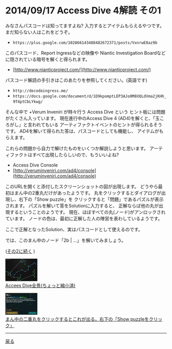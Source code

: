 # 2014/09/17 Access Dive 4解読 その1

みなさんパスコードは知ってますよね?
入力するとアイテムもらえるやつです。
まだ知らない人はこれをどうぞ。
- `https://plus.google.com/102866143488482672371/posts/VxnrwE8az9b`

このパスコード、Report Ingressなどの映像や
Niantic Investigation Boardなどに隠されている暗号を解くと得られます。
- [http://www.nianticproject.com/](http://www.nianticproject.com/)

パスコード解読の手引きはこのあたりを参照してください。(英語です)
- `http://decodeingress.me/`
- `https://docs.google.com/document/d/1D9kpomptLEP3AJo0M8XQLdVma2jKHh_9T4ptCbLYkwg/`

そんな中で +Verum Inveniri が時々行う Access Dive という
ヒント板には問題がたくさん入っています。
現在進行中のAccess Dive 4 (AD4)を解くと、「玉ころがし」と言われてもいる
アーティファクトイベントのヒントが得られるそうです。
AD4を解いて得られた答は、パスコードとしても機能し、
アイテムがもらえます。

これらの問題から自力で解けたものをいくつか解説しようと思います。
アーティファクトはすべて出現したらしいので、もういいよね?

- Access Dive Console
- [http://veruminveniri.com/ad4/console](http://veruminveniri.com/ad4/console)

このURLを開くと添付したスクリーンショットの図が出現します。
どうやら最初はまん中の2重丸だけがあったようです。
丸をクリックするとダイアログが出現し、右下の「Show puzzle」を
クリックすると「問題」であるパズルが表示されます。
パズルを解いて答をSolutionに入力すると、
正解ならば他の丸が出現するということのようです。
現在、ほぼすべての丸(ノード)がアンロックされています。
ノードの色は、最初に正解した人の陣営を表わしているようです。

ここで正解となったSolution、実はパスコードとして使えるのです。

では、このまん中のノード「2b | ...」を解いてみましょう。

([その2に続く](./ad4_2b.md) )

<a href="/kaidoku/images/1a1gi0j7x3n0i.png"><img width="100px" src="/kaidoku/images/1a1gi0j7x3n0i.png"/><br/>Accees Dive全景(ちょっと縮小済)</a>

<a href="/kaidoku/images/1a1gi164knweq.png"><img width="100px" src="/kaidoku/images/1a1gi164knweq.png"/><br/>まん中の二重丸をクリックするとこれが出る。右下の「Show puzzleをクリック」</a>

----

[戻る](index.html)
